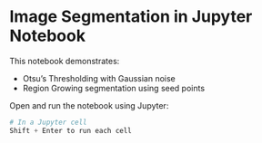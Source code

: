 # Image Segmentation in Jupyter Notebook

This notebook demonstrates:

- Otsu’s Thresholding with Gaussian noise
- Region Growing segmentation using seed points

Open and run the notebook using Jupyter:

```python
# In a Jupyter cell
Shift + Enter to run each cell